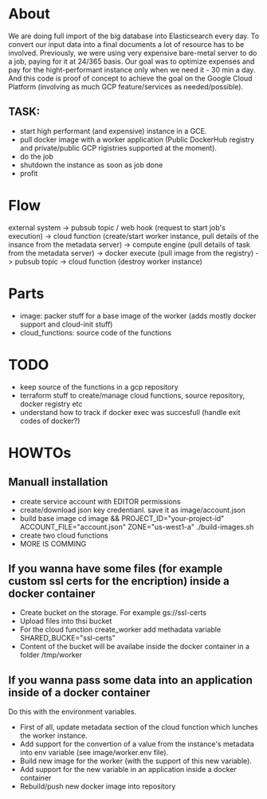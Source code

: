 # About

We are doing full import of the big database into Elasticsearch every day. To convert our input data into a final documents a lot of resource has to be involved. Previously, we were using very expensive bare-metal server to do a job, paying for it at 24/365 basis. Our goal was to optimize expenses and pay for the hight-performant instance only when we need it - 30 min a day. And this code is proof of concept to achieve the goal on the Google Cloud Platform (involving as much GCP feature/services as needed/possible).

## TASK:

- start high performant (and expensive) instance in a GCE.
- pull docker image with a worker application (Public DockerHub registry and private/public GCP rigistries supported at the moment).
- do the job
- shutdown the instance as soon as job done
- profit

# Flow

external system -> pubsub topic / web hook (request to start job's execution) -> cloud function (create/start worker instance, pull details of the insance from the metadata server) -> compute engine (pull details of task from the metadata server) -> docker execute (pull image from the registry) -> pubsub topic -> cloud function (destroy worker instance)

# Parts

- image: packer stuff for a base image of the worker (adds mostly docker support and cloud-init stuff)
- cloud_functions: source code of the functions

# TODO

- keep source of the functions in a gcp repository 
- terraform stuff to create/manage cloud functions, source repository, docker registry etc
- understand how to track if docker exec was succesfull (handle exit codes of docker?)

# HOWTOs 

## Manuall installation

- create service account with EDITOR permissions
- create/download json key credentianl. save it as image/account.json
- build base image cd image && PROJECT_ID="your-project-id" ACCOUNT_FILE="account.json" ZONE="us-west1-a" ./build-images.sh
- create two cloud functions
- MORE IS COMMING

## If you wanna have some files (for example custom ssl certs for the encription) inside a docker container

- Create bucket on the storage. For example gs://ssl-certs
- Upload files into thsi bucket
- For the cloud function create_worker add methadata variable SHARED_BUCKE="ssl-certs"
- Content of the bucket will be availabe inside the docker container in a folder /tmp/worker

## If you wanna pass some data into an application inside of a docker container

Do this with the environment variables. 

- First of all, update metadata section of the cloud function which lunches the worker instance. 
- Add support for the convertion of a value from the instance's metadata into env variable (see image/worker.env file).
- Build new image for the worker (with the support of this new variable). 
- Add support for the new variable in an application inside a docker container
- Rebuild/push new docker image into repository

